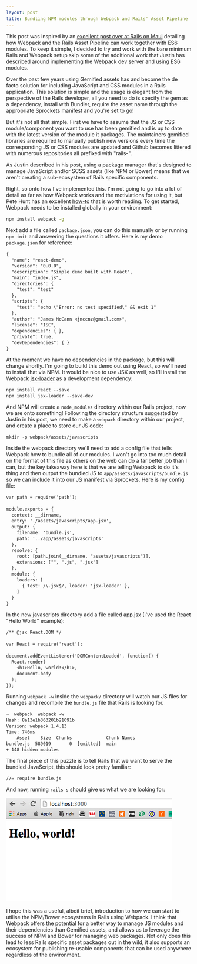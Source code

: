 ```yaml
---
layout: post
title: Bundling NPM modules through Webpack and Rails' Asset Pipeline
---
```


This post was inspired by an [excellent post over at Rails on Maui](http://forum.railsonmaui.com/t/fast-rich-client-rails-development-with-webpack-and-the-es6-transpiler/82) detailing how Webpack and the
Rails Asset Pipeline can work together with ES6 modules. To keep it
simple, I decided to try and work with the bare minimum Rails and Webpack setup skip
some of the additional work that Justin has described around implementing the Webpack dev server and using ES6 modules.

Over the past few years using Gemified assets has and become
the de facto solution for including JavaScript and CSS modules in a
Rails application. This solution is simple and the usage is elegant from the
perspective of the Rails developer, all you need to do is specify the
gem as a dependency, install with Bundler, require the asset name
through the appropriate Sprockets manifest and you're set to go!

But it's not all that simple. First we have to assume that the JS or CSS module/component you want
to use has been gemified and is up to date with the latest version of
the module it packages. The maintainers gemified libraries are
required to manually publish new versions every time the corresponding
JS or CSS modules are updated and Github becomes littered with numerous
repositories all prefixed with "rails-".

As Justin described in his post, using a package manager
that's designed to manage JavaScript and/or SCSS assets (like
NPM or Bower) means that we aren't creating a sub-ecosystem of Rails
specific components.

Right, so onto how I've implemented this. I'm not going to go into a lot
of detail as far as how Webpack works and the motiviations for using it,
but Pete Hunt has an excellent [how-to](https://github.com/petehunt/webpack-howto) that is worth reading. To get started, Webpack needs to be
installed globally in your environment:

```sh
npm install webpack -g
```

Next add a file called `package.json`, you can do this manually or by
running `npm init` and answering the questions it offers. Here is my
demo `package.json` for reference:

```
{
  "name": "react-demo",
  "version": "0.0.0",
  "description": "Simple demo built with React",
  "main": "index.js",
  "directories": {
    "test": "test"
  },
  "scripts": {
    "test": "echo \"Error: no test specified\" && exit 1"
  },
  "author": "James McCann <jmccnz@gmail.com>",
  "license": "ISC",
  "dependencies": { },
  "private": true,
  "devDependencies": { }
}
```

At the moment we have no dependencies in the package, but this will
change shortly. I'm going to build this demo out using React, so we'll
need to install that via NPM. It would be nice to use JSX as well, so
I'll install the Webpack [jsx-loader](https://www.npmjs.org/package/jsx-loader) as a development dependency:

```
npm install react --save
npm install jsx-loader --save-dev
```

And NPM will create a `node_modules` directory within our Rails
project, now we are onto something! Following the directory
structure suggested by Justin in his post, we need to make a `webpack`
directory within our project, and create a place to store our JS code:

```
mkdir -p webpack/assets/javascripts
```

Inside the webpack directory we'll need to add a config file that tells
Webpack how to bundle all of our modules. I won't go into too much
detail on the format of this file as others on the web can do a far
better job than I can, but the key takeaway here is that we are telling
Webpack to do it's thing and then output the bundled JS to
`app/assets/javascripts/bundle.js` so we can include it into our JS
manifest via Sprockets. Here is my config file:

```
var path = require('path');

module.exports = {
  context: __dirname,
  entry: './assets/javascripts/app.jsx',
  output: {
    filename: 'bundle.js',
    path: '../app/assets/javascripts'
  },
  resolve: {
    root: [path.join(__dirname, "assets/javascripts")],
    extensions: ["", ".js", ".jsx"]
  },
  module: {
    loaders: [
      { test: /\.jsx$/, loader: 'jsx-loader' },
    ]
  }
}
```

In the new javascripts directory add a file called app.jsx (I've used
the React "Hello World" example):

```
/** @jsx React.DOM */

var React = require('react');

document.addEventListener('DOMContentLoaded', function() {
  React.render(
    <h1>Hello, world!</h1>,
    document.body
  );
});
```

Running `webpack -w` inside the `webpack/` directory will watch our JS
files for changes and recompile the `bundle.js` file that Rails is
looking for.

```
➜  webpack  webpack -w
Hash: 8a13e1b363201b21091b
Version: webpack 1.4.13
Time: 746ms
    Asset    Size  Chunks             Chunk Names
bundle.js  589019       0  [emitted]  main
+ 148 hidden modules
```

The final piece of this puzzle is to tell Rails that we want to serve
the bundled JavaScript, this should look pretty familiar:

```
//= require bundle.js
```

And now, running `rails s` should give us what we are looking for:

![Hello World](/images/2014/11/28/react-rails.png)

I hope this was a useful, albeit brief, introduction to how we can start
to utilise the NPM/Bower ecosystems in Rails using Webpack. I think that Webpack offers the potential for a better way to manage JS
modules and their dependencies than Gemified assets, and allows us to
leverage the success of NPM and Bower for managing web packages. Not
only does this lead to less Rails specific asset packages out in the
wild, it also supports an ecosystem for publishing re-usable
components that can be used anywhere regardless of the environment.

